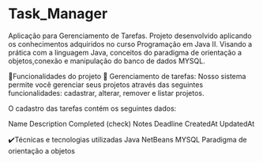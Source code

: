 # Task_Manager

Aplicação para Gerenciamento de Tarefas.
Projeto desenvolvido aplicando os conhecimentos adquiridos no curso Programação em Java II. Visando a prática com a linguagem Java,
conceitos do paradigma de orientação a objetos,conexão e manipulação do banco de dados MYSQL.

🔨Funcionalidades do projeto
🔨 Gerenciamento de tarefas: Nosso sistema permite você gerenciar seus projetos através das seguintes funcionalidades: cadastrar, alterar, remover e listar projetos.



O cadastro das tarefas contém os seguintes dados:

Name
Description
Completed (check)
Notes
Deadline
CreatedAt
UpdatedAt

✔️Técnicas e tecnologias utilizadas
Java
NetBeans
MYSQL
Paradigma de orientação a objetos
